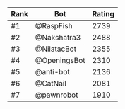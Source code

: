 Rank|Bot|Rating
---|---|---
#1|@RaspFish|2739
#2|@Nakshatra3|2488
#3|@NilatacBot|2355
#4|@OpeningsBot|2310
#5|@anti-bot|2136
#6|@CatNail|2081
#7|@pawnrobot|1910
